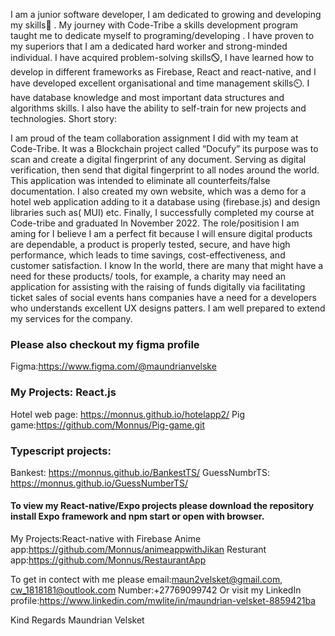 I am a junior software developer, I am dedicated to growing and developing my skills🌱 .
My journey with Code-Tribe a skills development program taught me to dedicate myself to programing/developing . I have proven to my superiors that I
am a dedicated hard worker and strong-minded individual. I have acquired problem-solving
skills🛇, I have learned how to develop in different frameworks as Firebase, React and
react-native, and I have developed excellent organisational and time management skills⏲. I
have database knowledge and most important data structures and algorithms skills. I also
have the ability to self-train for new projects and technologies.
Short story:

I am proud of the team collaboration assignment I did with my team at Code-Tribe. It was a
Blockchain project called “Docufy” its purpose was to scan and create a digital fingerprint of
any document. Serving as digital verification, then send that digital fingerprint to all nodes
around the world. This application was intended to eliminate all counterfeits/false
documentation. I also created my own website, which was a demo for a hotel web
application adding to it a database using (firebase.js) and design libraries such as( MUI) etc.
Finally, I successfully completed my course at Code-tribe and graduated In November 2022.
The role/positision I am aming for I believe I am a perfect fit because I will ensure digital products
are dependable, a product is properly tested, secure, and have high performance, which
leads to time savings, cost-effectiveness, and customer satisfaction.
I know In the world, there are many that might have a need for these products/ tools, for
example, a charity may need an application for assisting with the raising of funds digitally via
facilitating ticket sales of social events hans companies have a need for a developers who
understands excellent UX designs patters. I am well prepared to extend my services for the
company.

### Please also checkout my figma profile
Figma:https://www.figma.com/@maundrianvelske

### My Projects: React.js
Hotel web page: https://monnus.github.io/hotelapp2/
Pig game:https://github.com/Monnus/Pig-game.git

### Typescript projects:
Bankest: https://monnus.github.io/BankestTS/
GuessNumbrTS: https://monnus.github.io/GuessNumberTS/

#### To view my React-native/Expo projects please download the repository install Expo framework and npm start or open with browser.
My Projects:React-native with Firebase
Anime app:https://github.com/Monnus/animeappwithJikan
Resturant app:https://github.com/Monnus/RestaurantApp

To get in contect with me please
email:maun2velsket@gmail.com, cw_1818181@outlook.com
Number:+27769099742
Or visit my LinkedIn profile:https://www.linkedin.com/mwlite/in/maundrian-velsket-8859421ba

Kind Regards
Maundrian Velsket
